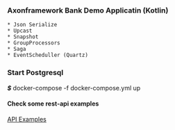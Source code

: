 ### Axonframework Bank Demo Applicatin (Kotlin)
    
    * Json Serialize 
    * Upcast
    * Snapshot
    * GroupProcessors
    * Saga
    * EventScheduller (Quartz)



### Start Postgresql
***$*** docker-compose -f docker-compose.yml up

#### Check some rest-api examples
[API Examples](src/test/resources/accounts.http)
